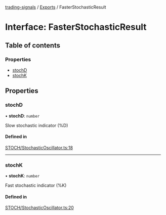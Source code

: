 [trading-signals](../README.md) / [Exports](../modules.md) / FasterStochasticResult

# Interface: FasterStochasticResult

## Table of contents

### Properties

- [stochD](FasterStochasticResult.md#stochd)
- [stochK](FasterStochasticResult.md#stochk)

## Properties

### stochD

• **stochD**: `number`

Slow stochastic indicator (%D)

#### Defined in

[STOCH/StochasticOscillator.ts:18](https://github.com/bennycode/trading-signals/blob/53d8192/src/STOCH/StochasticOscillator.ts#L18)

---

### stochK

• **stochK**: `number`

Fast stochastic indicator (%K)

#### Defined in

[STOCH/StochasticOscillator.ts:20](https://github.com/bennycode/trading-signals/blob/53d8192/src/STOCH/StochasticOscillator.ts#L20)
